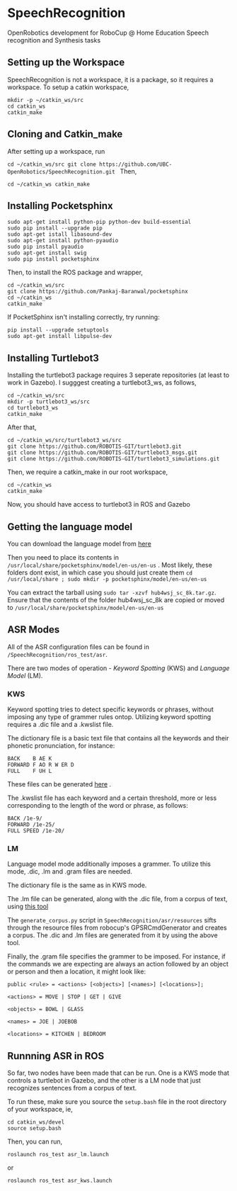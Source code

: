 # SpeechRecognition
OpenRobotics development for RoboCup @ Home Education Speech recognition and Synthesis tasks

## Setting up the Workspace
SpeechRecognition is not a workspace, it is a package, so it requires a workspace.
To setup a catkin workspace, 
```
mkdir -p ~/catkin_ws/src
cd catkin_ws
catkin_make
```

## Cloning and Catkin_make
After setting up a workspace, run

`cd ~/catkin_ws/src
git clone https://github.com/UBC-OpenRobotics/SpeechRecognition.git
`
Then,

`cd ~/catkin_ws
catkin_make`

## Installing Pocketsphinx
```
sudo apt-get install python-pip python-dev build-essential
sudo pip install --upgrade pip
sudo apt-get istall libasound-dev
sudo apt-get install python-pyaudio
sudo pip install pyaudio
sudo apt-get install swig
sudo pip install pocketsphinx
```

Then, to install the ROS package and wrapper,
```
cd ~/catkin_ws/src
git clone https://github.com/Pankaj-Baranwal/pocketsphinx
cd ~/catkin_ws
catkin_make
```


If PocketSphinx isn't installing correctly, try running:

```
pip install --upgrade setuptools
sudo apt-get install libpulse-dev
```
## Installing Turtlebot3

Installing the turtlebot3 package requires 3 seperate repositories (at least to work in Gazebo). I sugggest creating a turtlebot3_ws, as follows,

```
cd ~/catkin_ws/src
mkdir -p turtlebot3_ws/src
cd turtlebot3_ws
catkin_make
```

After that, 

```
cd ~/catkin_ws/src/turtlebot3_ws/src
git clone https://github.com/ROBOTIS-GIT/turtlebot3.git
git clone https://github.com/ROBOTIS-GIT/turtlebot3_msgs.git
git clone https://github.com/ROBOTIS-GIT/turtlebot3_simulations.git

```
Then, we require a catkin_make in our root workspace,

```
cd ~/catkin_ws
catkin_make
```

Now, you should have access to turtlebot3 in ROS and Gazebo

## Getting the language model

You can download the language model from [here](https://sourceforge.net/projects/cmusphinx/files/Acoustic%20and%20Language%20Models/Archive/US%20English%20HUB4WSJ%20Acoustic%20Model/)

Then you need to place its contents in `/usr/local/share/pocketsphinx/model/en-us/en-us` . Most likely, these folders dont exist, in which case you should just create them `cd /usr/local/share ; sudo mkdir -p pocketsphinx/model/en-us/en-us`

You can extract the tarball using `sudo tar -xzvf hub4wsj_sc_8k.tar.gz`. Ensure that the contents of the folder hub4wsj_sc_8k are copied or moved to `/usr/local/share/pocketsphinx/model/en-us/en-us`


## ASR Modes

All of the ASR configuration files can be found in `/SpeechRecognition/ros_test/asr`.

There are two modes of operation - *Keyword Spotting* (KWS) and *Language Model* (LM).

### KWS

Keyword spotting tries to detect specific keywords or phrases, without imposing any type of grammer rules ontop.
Utilizing keyword spotting requires a .dic file and a .kwslist file.

The dictionary file is a basic text file that contains all the keywords and their phonetic pronunciation, for instance:

```
BACK	B AE K
FORWARD	F AO R W ER D
FULL	F UH L
```

These files can be generated [here](http://www.speech.cs.cmu.edu/tools/lextool.html) . 

The .kwslist file has each keyword and a certain threshold, more or less corresponding to the length of the word or phrase, as follows:

```
BACK /1e-9/
FORWARD /1e-25/
FULL SPEED /1e-20/
```

### LM

Language model mode additionally imposes a grammer. To utilize this mode, .dic, .lm and .gram files are needed.

The dictionary file is the same as in KWS mode.

The .lm file can be generated, along with the .dic file, from a corpus of text, using [this tool](http://www.speech.cs.cmu.edu/tools/lmtool-new.html)

The `generate_corpus.py` script in `SpeechRecognition/asr/resources` sifts through the resource files from robocup's GPSRCmdGenerator and creates a corpus. The .dic and .lm files are generated from it by using the above tool.

Finally, the .gram file specifies the grammer to be imposed. For instance, if the commands we are expecting are always an action followed by an object or person and then a location, it might look like:

```
public <rule> = <actions> [<objects>] [<names>] [<locations>];

<actions> = MOVE | STOP | GET | GIVE

<objects> = BOWL | GLASS

<names> = JOE | JOEBOB

<locations> = KITCHEN | BEDROOM

```

## Runnning ASR in ROS

So far, two nodes have been made that can be run. One is a KWS mode that controls a turtlebot in Gazebo, and the other is a LM node that just recognizes sentences from a corpus of text.

To run these, make sure you source the `setup.bash` file in the root directory of your workspace, ie,

```
cd catkin_ws/devel
source setup.bash
```

Then, you can run,

`roslaunch ros_test asr_lm.launch`

or

`roslaunch ros_test asr_kws.launch`



